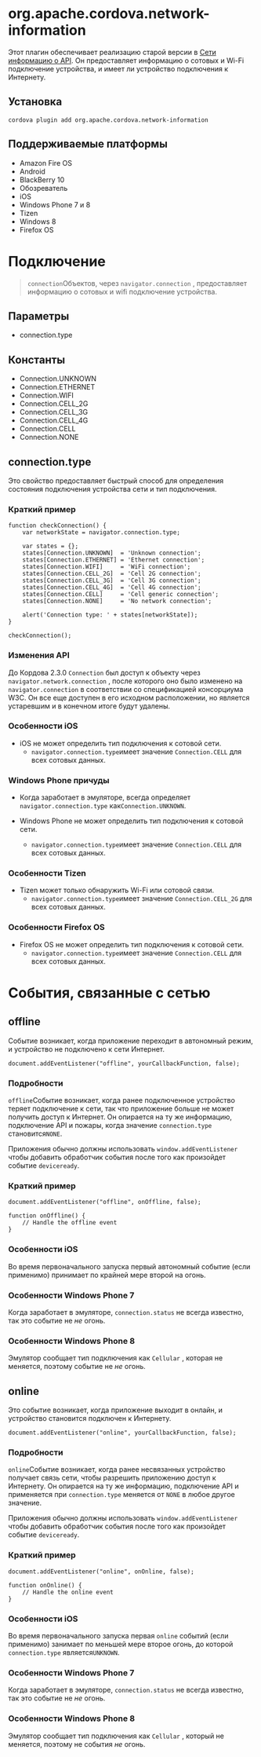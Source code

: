 <!---
    Licensed to the Apache Software Foundation (ASF) under one
    or more contributor license agreements.  See the NOTICE file
    distributed with this work for additional information
    regarding copyright ownership.  The ASF licenses this file
    to you under the Apache License, Version 2.0 (the
    "License"); you may not use this file except in compliance
    with the License.  You may obtain a copy of the License at

      http://www.apache.org/licenses/LICENSE-2.0

    Unless required by applicable law or agreed to in writing,
    software distributed under the License is distributed on an
    "AS IS" BASIS, WITHOUT WARRANTIES OR CONDITIONS OF ANY
    KIND, either express or implied.  See the License for the
    specific language governing permissions and limitations
    under the License.
-->

# org.apache.cordova.network-information

Этот плагин обеспечивает реализацию старой версии в [Сети информацию о API][1]. Он предоставляет информацию о сотовых и Wi-Fi подключение устройства, и имеет ли устройство подключения к Интернету.

 [1]: http://www.w3.org/TR/2011/WD-netinfo-api-20110607/

## Установка

    cordova plugin add org.apache.cordova.network-information
    

## Поддерживаемые платформы

*   Amazon Fire OS
*   Android
*   BlackBerry 10
*   Обозреватель
*   iOS
*   Windows Phone 7 и 8
*   Tizen
*   Windows 8
*   Firefox OS

# Подключение

> `connection`Объектов, через `navigator.connection` , предоставляет информацию о сотовых и wifi подключение устройства.

## Параметры

*   connection.type

## Константы

*   Connection.UNKNOWN
*   Connection.ETHERNET
*   Connection.WIFI
*   Connection.CELL_2G
*   Connection.CELL_3G
*   Connection.CELL_4G
*   Connection.CELL
*   Connection.NONE

## connection.type

Это свойство предоставляет быстрый способ для определения состояния подключения устройства сети и тип подключения.

### Краткий пример

    function checkConnection() {
        var networkState = navigator.connection.type;
    
        var states = {};
        states[Connection.UNKNOWN]  = 'Unknown connection';
        states[Connection.ETHERNET] = 'Ethernet connection';
        states[Connection.WIFI]     = 'WiFi connection';
        states[Connection.CELL_2G]  = 'Cell 2G connection';
        states[Connection.CELL_3G]  = 'Cell 3G connection';
        states[Connection.CELL_4G]  = 'Cell 4G connection';
        states[Connection.CELL]     = 'Cell generic connection';
        states[Connection.NONE]     = 'No network connection';
    
        alert('Connection type: ' + states[networkState]);
    }
    
    checkConnection();
    

### Изменения API

До Кордова 2.3.0 `Connection` был доступ к объекту через `navigator.network.connection` , после которого оно было изменено на `navigator.connection` в соответствии со спецификацией консорциума W3C. Он все еще доступен в его исходном расположении, но является устаревшим и в конечном итоге будут удалены.

### Особенности iOS

*   iOS не может определить тип подключения к сотовой сети. 
    *   `navigator.connection.type`имеет значение `Connection.CELL` для всех сотовых данных.

### Windows Phone причуды

*   Когда заработает в эмуляторе, всегда определяет `navigator.connection.type` как`Connection.UNKNOWN`.

*   Windows Phone не может определить тип подключения к сотовой сети.
    
    *   `navigator.connection.type`имеет значение `Connection.CELL` для всех сотовых данных.

### Особенности Tizen

*   Tizen может только обнаружить Wi-Fi или сотовой связи. 
    *   `navigator.connection.type`имеет значение `Connection.CELL_2G` для всех сотовых данных.

### Особенности Firefox OS

*   Firefox OS не может определить тип подключения к сотовой сети. 
    *   `navigator.connection.type`имеет значение `Connection.CELL` для всех сотовых данных.

# События, связанные с сетью

## offline

Событие возникает, когда приложение переходит в автономный режим, и устройство не подключено к сети Интернет.

    document.addEventListener("offline", yourCallbackFunction, false);
    

### Подробности

`offline`Событие возникает, когда ранее подключенное устройство теряет подключение к сети, так что приложение больше не может получить доступ к Интернет. Он опирается на ту же информацию, подключение API и пожары, когда значение `connection.type` становится`NONE`.

Приложения обычно должны использовать `window.addEventListener` чтобы добавить обработчик события после того как произойдет событие `deviceready`.

### Краткий пример

    document.addEventListener("offline", onOffline, false);
    
    function onOffline() {
        // Handle the offline event
    }
    

### Особенности iOS

Во время первоначального запуска первый автономный событие (если применимо) принимает по крайней мере второй на огонь.

### Особенности Windows Phone 7

Когда заработает в эмуляторе, `connection.status` не всегда известно, так это событие не *не* огонь.

### Особенности Windows Phone 8

Эмулятор сообщает тип подключения как `Cellular` , которая не меняется, поэтому событие не *не* огонь.

## online

Это событие возникает, когда приложение выходит в онлайн, и устройство становится подключен к Интернету.

    document.addEventListener("online", yourCallbackFunction, false);
    

### Подробности

`online`Событие возникает, когда ранее несвязанных устройство получает связь сети, чтобы разрешить приложению доступ к Интернету. Он опирается на ту же информацию, подключение API и применяется при `connection.type` меняется от `NONE` в любое другое значение.

Приложения обычно должны использовать `window.addEventListener` чтобы добавить обработчик события после того как произойдет событие `deviceready`.

### Краткий пример

    document.addEventListener("online", onOnline, false);
    
    function onOnline() {
        // Handle the online event
    }
    

### Особенности iOS

Во время первоначального запуска первая `online` событий (если применимо) занимает по меньшей мере второе огонь, до которой `connection.type` является`UNKNOWN`.

### Особенности Windows Phone 7

Когда заработает в эмуляторе, `connection.status` не всегда известно, так это событие не *не* огонь.

### Особенности Windows Phone 8

Эмулятор сообщает тип подключения как `Cellular` , который не меняется, поэтому не события *не* огонь.
